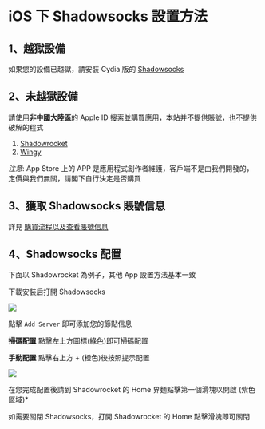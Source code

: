 # iOS 下 Shadowsocks 設置方法

## 1、越獄設備

如果您的設備已越獄，請安裝 Cydia 版的 [Shadowsocks](http://apt.thebigboss.org/onepackage.php?bundleid=com.linusyang.shadowsocks)

## 2、未越獄設備

請使用**非中國大陸區**的 Apple ID 搜索並購買應用，本站并不提供賬號，也不提供破解的程式

1. [Shadowrocket](https://itunes.apple.com/us/app/shadowrocket/id932747118?mt=8)
2. [Wingy](https://itunes.apple.com/us/app/shadowsocks-wingy-proxy-for-http-socks5-ss/id1148026741?mt=8)

*注意*: App Store 上的 APP 是應用程式創作者維護，客戶端不是由我們開發的，定價與我們無關，請閣下自行決定是否購買

## 3、獲取 Shadowsocks 賬號信息

詳見 [購買流程以及查看賬號信息](https://github.com/Shadowsocks-Wiki/shadowsocks/blob/master/1-buy-shadowsocks.md)

## 4、Shadowsocks 配置

下面以 Shadowrocket 為例子，其他 App 設置方法基本一致

下載安裝后打開 Shadowsocks

![](https://ooo.0o0.ooo/2017/01/04/586d092d42d92.png)

點擊 `Add Server` 即可添加您的節點信息

**掃碼配置**
點擊左上方圖標(綠色)即可掃碼配置

**手動配置**
點擊右上方 + (橙色)後按照提示配置

![](https://ooo.0o0.ooo/2017/05/27/59292b6080ec4.png)

在您完成配置後請到 Shadowrocket 的 Home 界麵點擊第一個滑塊以開啟 (紫色區域)* 

如需要關閉 Shadowsocks，打開 Shadowrocket 的 Home 點擊滑塊即可關閉
